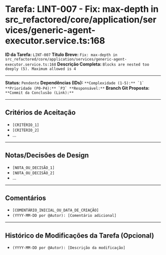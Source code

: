 # Tarefa: LINT-007 - Fix: max-depth in src_refactored/core/application/services/generic-agent-executor.service.ts:168

**ID da Tarefa:** `LINT-007`
**Título Breve:** `Fix: max-depth in src_refactored/core/application/services/generic-agent-executor.service.ts:168`
**Descrição Completa:**
`Blocks are nested too deeply (5). Maximum allowed is 4`

---

**Status:** `Pendente`
**Dependências (IDs):** ``
**Complexidade (1-5):** `1`
**Prioridade (P0-P4):** `P3`
**Responsável:** ``
**Branch Git Proposta:** ``
**Commit da Conclusão (Link):** ``

---

## Critérios de Aceitação
- `[CRITÉRIO_1]`
- `[CRITÉRIO_2]`
- ...

---

## Notas/Decisões de Design
- `[NOTA_OU_DECISÃO_1]`
- `[NOTA_OU_DECISÃO_2]`
- ...

---

## Comentários
- `[COMENTÁRIO_INICIAL_OU_DATA_DE_CRIAÇÃO]`
- `(YYYY-MM-DD por @Autor): [Comentário adicional]`

---

## Histórico de Modificações da Tarefa (Opcional)
- `(YYYY-MM-DD por @Autor): [Descrição da modificação]`
